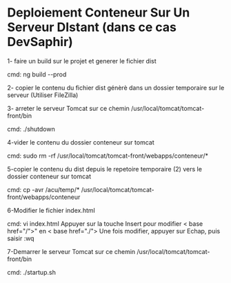 # Deploiement Conteneur Sur Un Serveur DIstant (dans ce cas DevSaphir)

1- faire un build sur le projet et generer le fichier dist

cmd: ng build --prod

2- copier le contenu du fichier dist génèrè dans un dossier temporaire sur le serveur (Utiliser FileZilla)

3- arreter le serveur Tomcat sur ce chemin /usr/local/tomcat/tomcat-front/bin

cmd: ./shutdown

4-vider le contenu du dossier conteneur sur tomcat

cmd: sudo rm -rf /usr/local/tomcat/tomcat-front/webapps/conteneur/*

5-copier le contenu du dist depuis le repetoire temporaire (2) vers le dossier conteneur sur tomcat

cmd: cp -avr /acu/temp/* /usr/local/tomcat/tomcat-front/webapps/conteneur

6-Modifier le fichier index.html

cmd: vi index.html Appuyer sur la touche Insert pour modifier < base href="/">" en < base href="./">
Une fois modifier, appuyer sur Echap, puis saisir :wq

7-Demarrer le serveur Tomcat sur ce chemin /usr/local/tomcat/tomcat-front/bin

cmd: ./startup.sh

